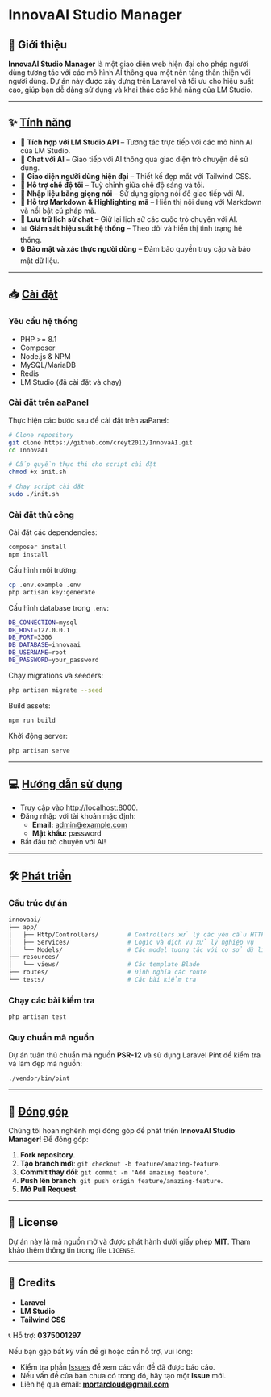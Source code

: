 # InnovaAI Studio Manager

## 🚀 Giới thiệu

**InnovaAI Studio Manager** là một giao diện web hiện đại cho phép người dùng tương tác với các mô hình AI thông qua một nền tảng thân thiện với người dùng. Dự án này được xây dựng trên Laravel và tối ưu cho hiệu suất cao, giúp bạn dễ dàng sử dụng và khai thác các khả năng của LM Studio.

---

## ✨ [Tính năng](#-tính-năng)

- 🤖 **Tích hợp với LM Studio API** – Tương tác trực tiếp với các mô hình AI của LM Studio.
- 💬 **Chat với AI** – Giao tiếp với AI thông qua giao diện trò chuyện dễ sử dụng.
- 🎨 **Giao diện người dùng hiện đại** – Thiết kế đẹp mắt với Tailwind CSS.
- 🌙 **Hỗ trợ chế độ tối** – Tuỳ chỉnh giữa chế độ sáng và tối.
- 🎤 **Nhập liệu bằng giọng nói** – Sử dụng giọng nói để giao tiếp với AI.
- 📝 **Hỗ trợ Markdown & Highlighting mã** – Hiển thị nội dung với Markdown và nổi bật cú pháp mã.
- 💾 **Lưu trữ lịch sử chat** – Giữ lại lịch sử các cuộc trò chuyện với AI.
- 📊 **Giám sát hiệu suất hệ thống** – Theo dõi và hiển thị tình trạng hệ thống.
- 🔒 **Bảo mật và xác thực người dùng** – Đảm bảo quyền truy cập và bảo mật dữ liệu.

---

## 📥 [Cài đặt](#-cài-đặt)

### Yêu cầu hệ thống

- PHP >= 8.1
- Composer
- Node.js & NPM
- MySQL/MariaDB
- Redis
- LM Studio (đã cài đặt và chạy)

### Cài đặt trên aaPanel

Thực hiện các bước sau để cài đặt trên aaPanel:

```bash
# Clone repository
git clone https://github.com/creyt2012/InnovaAI.git
cd InnovaAI

# Cấp quyền thực thi cho script cài đặt
chmod +x init.sh

# Chạy script cài đặt
sudo ./init.sh
```

### Cài đặt thủ công

Cài đặt các dependencies:

```bash
composer install
npm install
```

Cấu hình môi trường:

```bash
cp .env.example .env
php artisan key:generate
```

Cấu hình database trong `.env`:

```bash
DB_CONNECTION=mysql
DB_HOST=127.0.0.1
DB_PORT=3306
DB_DATABASE=innovaai
DB_USERNAME=root
DB_PASSWORD=your_password
```

Chạy migrations và seeders:

```bash
php artisan migrate --seed
```

Build assets:

```bash
npm run build
```

Khởi động server:

```bash
php artisan serve
```

---

## 💻 [Hướng dẫn sử dụng](#-hướng-dẫn-sử-dụng)

- Truy cập vào [http://localhost:8000](http://localhost:8000).
- Đăng nhập với tài khoản mặc định:
  - **Email:** [admin@example.com](mailto\:admin@example.com)
  - **Mật khẩu:** password
- Bắt đầu trò chuyện với AI!

---

## 🛠 [Phát triển](#-phát-triển)

### Cấu trúc dự án

```bash
innovaai/
├── app/
│   ├── Http/Controllers/        # Controllers xử lý các yêu cầu HTTP
│   ├── Services/                # Logic và dịch vụ xử lý nghiệp vụ
│   └── Models/                  # Các model tương tác với cơ sở dữ liệu
├── resources/
│   └── views/                   # Các template Blade
├── routes/                      # Định nghĩa các route
└── tests/                       # Các bài kiểm tra
```

### Chạy các bài kiểm tra

```bash
php artisan test
```

### Quy chuẩn mã nguồn

Dự án tuân thủ chuẩn mã nguồn **PSR-12** và sử dụng Laravel Pint để kiểm tra và làm đẹp mã nguồn:

```bash
./vendor/bin/pint
```

---

## 🤝 [Đóng góp](#-đóng-góp)

Chúng tôi hoan nghênh mọi đóng góp để phát triển **InnovaAI Studio Manager**! Để đóng góp:

1. **Fork repository**.
2. **Tạo branch mới**: `git checkout -b feature/amazing-feature`.
3. **Commit thay đổi**: `git commit -m 'Add amazing feature'`.
4. **Push lên branch**: `git push origin feature/amazing-feature`.
5. **Mở Pull Request**.

---

## 📝 License

Dự án này là mã nguồn mở và được phát hành dưới giấy phép **MIT**. Tham khảo thêm thông tin trong file `LICENSE`.

---

## 🙏 Credits

- **Laravel**
- **LM Studio**
- **Tailwind CSS**

📞 Hỗ trợ: **0375001297**

Nếu bạn gặp bất kỳ vấn đề gì hoặc cần hỗ trợ, vui lòng:

- Kiểm tra phần [Issues](https://github.com/creyt2012/InnovaAI/issues) để xem các vấn đề đã được báo cáo.
- Nếu vấn đề của bạn chưa có trong đó, hãy tạo một **Issue** mới.
- Liên hệ qua email: **[mortarcloud@gmail.com](mailto\:mortarcloud@gmail.com)**

